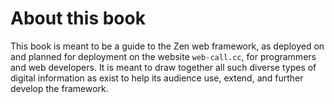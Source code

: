 # About this book

This book is meant to be a guide to the Zen web framework, as deployed on and planned for deployment on the website `web-call.cc`, for programmers and web developers. It is meant to draw together all such diverse types of digital information as exist to help its audience use, extend, and further develop the framework. 

